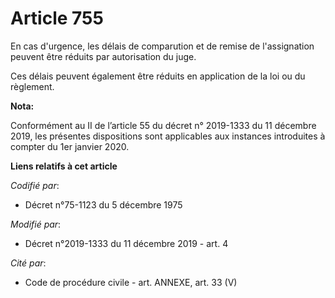 # Article 755

En cas d'urgence, les délais de comparution et de remise de l'assignation peuvent être réduits par autorisation du juge.

Ces délais peuvent également être réduits en application de la loi ou du règlement.

**Nota:**

Conformément au II de l’article 55 du décret n° 2019-1333 du 11 décembre 2019, les présentes dispositions sont applicables
aux instances introduites à compter du 1er janvier 2020.

**Liens relatifs à cet article**

_Codifié par_:

  - Décret n°75-1123 du 5 décembre 1975

_Modifié par_:

  - Décret n°2019-1333 du 11 décembre 2019 - art. 4

_Cité par_:

  - Code de procédure civile - art. ANNEXE, art. 33 (V)
